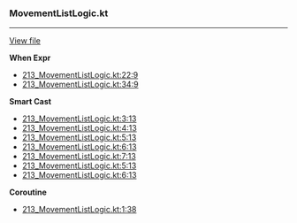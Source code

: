 ### MovementListLogic.kt
---
[View file](files/213_MovementListLogic.kt)

**When Expr**

 - [213_MovementListLogic.kt:22:9](files/213_MovementListLogic.kt#L22)
 - [213_MovementListLogic.kt:34:9](files/213_MovementListLogic.kt#L34)

**Smart Cast**

 - [213_MovementListLogic.kt:3:13](files/213_MovementListLogic.kt#L3:)
 - [213_MovementListLogic.kt:4:13](files/213_MovementListLogic.kt#L4:)
 - [213_MovementListLogic.kt:5:13](files/213_MovementListLogic.kt#L5:)
 - [213_MovementListLogic.kt:6:13](files/213_MovementListLogic.kt#L6:)
 - [213_MovementListLogic.kt:7:13](files/213_MovementListLogic.kt#L7:)
 - [213_MovementListLogic.kt:5:13](files/213_MovementListLogic.kt#L5:)
 - [213_MovementListLogic.kt:6:13](files/213_MovementListLogic.kt#L6:)

**Coroutine**

 - [213_MovementListLogic.kt:1:38](files/213_MovementListLogic.kt#L1:)
